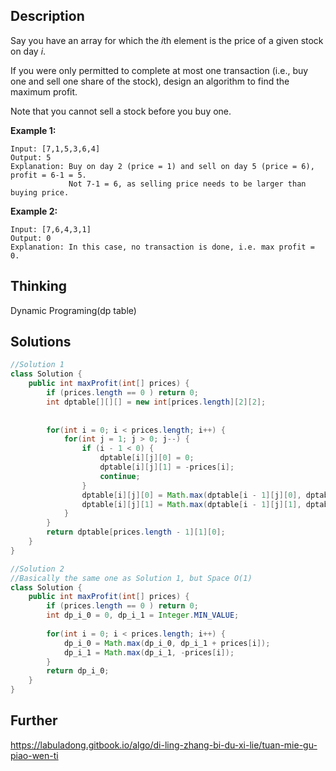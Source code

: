 ## Description

Say you have an array for which the *i*th element is the price of a given stock on day *i*.

If you were only permitted to complete at most one transaction (i.e., buy one and sell one share of the stock), design an algorithm to find the maximum profit.

Note that you cannot sell a stock before you buy one.

**Example 1:**

```
Input: [7,1,5,3,6,4]
Output: 5
Explanation: Buy on day 2 (price = 1) and sell on day 5 (price = 6), profit = 6-1 = 5.
             Not 7-1 = 6, as selling price needs to be larger than buying price.
```

**Example 2:**

```
Input: [7,6,4,3,1]
Output: 0
Explanation: In this case, no transaction is done, i.e. max profit = 0.
```

## Thinking

Dynamic Programing(dp table)

## Solutions

~~~java
//Solution 1
class Solution {
    public int maxProfit(int[] prices) {
        if (prices.length == 0 ) return 0;
        int dptable[][][] = new int[prices.length][2][2];
        
        
        for(int i = 0; i < prices.length; i++) {
            for(int j = 1; j > 0; j--) {
                if (i - 1 < 0) {
                    dptable[i][j][0] = 0;
                    dptable[i][j][1] = -prices[i];
                    continue;
                }
                dptable[i][j][0] = Math.max(dptable[i - 1][j][0], dptable[i - 1][j][1] + prices[i]);
                dptable[i][j][1] = Math.max(dptable[i - 1][j][1], dptable[i - 1][j - 1][0] - prices[i]);
            }
        }
        return dptable[prices.length - 1][1][0];
    }
}

//Solution 2
//Basically the same one as Solution 1, but Space O(1)
class Solution {
    public int maxProfit(int[] prices) {
        if (prices.length == 0 ) return 0;
        int dp_i_0 = 0, dp_i_1 = Integer.MIN_VALUE;
        
        for(int i = 0; i < prices.length; i++) {
            dp_i_0 = Math.max(dp_i_0, dp_i_1 + prices[i]);
            dp_i_1 = Math.max(dp_i_1, -prices[i]);
        }
        return dp_i_0;
    }
}
~~~



## Further

https://labuladong.gitbook.io/algo/di-ling-zhang-bi-du-xi-lie/tuan-mie-gu-piao-wen-ti